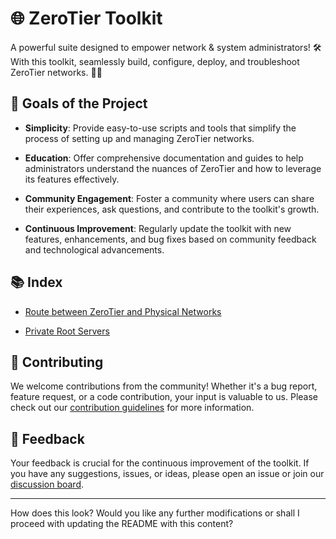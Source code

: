 # 🌐 **ZeroTier Toolkit**

A powerful suite designed to empower network & system administrators! 🛠️ With this toolkit, seamlessly build, configure, deploy, and troubleshoot ZeroTier networks. 🚀💡

## 🎯 Goals of the Project

- **Simplicity**: Provide easy-to-use scripts and tools that simplify the process of setting up and managing ZeroTier networks.
  
- **Education**: Offer comprehensive documentation and guides to help administrators understand the nuances of ZeroTier and how to leverage its features effectively.
  
- **Community Engagement**: Foster a community where users can share their experiences, ask questions, and contribute to the toolkit's growth.
  
- **Continuous Improvement**: Regularly update the toolkit with new features, enhancements, and bug fixes based on community feedback and technological advancements.

## 📚 Index

- [Route between ZeroTier and Physical Networks](/zerotier-toolkit/networking/route-between-zerotier-and-physical-networks.md)
  
- [Private Root Servers](/zerotier-toolkit/networking/private-root-servers.md)

## 🤝 Contributing

We welcome contributions from the community! Whether it's a bug report, feature request, or a code contribution, your input is valuable to us. Please check out our [contribution guidelines](LINK_TO_CONTRIBUTING.md) for more information.

## 📣 Feedback

Your feedback is crucial for the continuous improvement of the toolkit. If you have any suggestions, issues, or ideas, please open an issue or join our [discussion board](https://github.com/cywf/zerotier-toolkit/discussions).

---

How does this look? Would you like any further modifications or shall I proceed with updating the README with this content?
